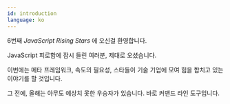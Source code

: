 ```yaml
---
id: introduction
language: ko
---
```


6번째 _JavaScript Rising Stars_ 에 오신걸 환영합니다.

JavaScript 피로함에 잠시 들린 여러분, 제대로 오셨습니다.

이번에는 메타 프레임워크, 속도의 필요성, 스타들이 기술 기업에 모여 힘을 합치고 있는 이야기를 할 것입니다.

그 전에, 올해는 아무도 예상치 못한 우승자가 있습니다. 바로 커맨드 라인 도구입니다.